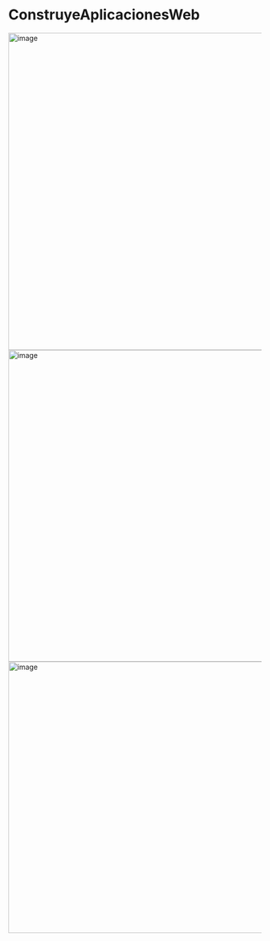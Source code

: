 # ConstruyeAplicacionesWeb
<img width="1356" height="631" alt="image" src="https://github.com/user-attachments/assets/813b8110-27f9-4205-9aee-a9fb619cdbcf" />


<img width="1337" height="620" alt="image" src="https://github.com/user-attachments/assets/51bfbe89-6afe-42a7-bf70-68155c712108" />


<img width="1366" height="540" alt="image" src="https://github.com/user-attachments/assets/08b04146-730e-4caa-be3a-2cf73dc704c3" />

